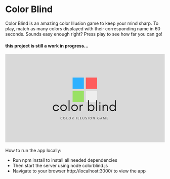 # Color Blind
Color Blind is an amazing color Illusion game to keep your mind sharp. To play, match as many colors displayed with their corresponding name in 60 seconds. Sounds easy enough right? Press play to see how far you can go!

#### this project is still a work in progress...

![Color Blind Cover Photo](/public/assets/cb.png)

How to run the app locally:

* Run npm install to install all needed dependencies
* Then start the server using node colorblind.js
* Navigate to your browser http://localhost:3000/ to view the app

